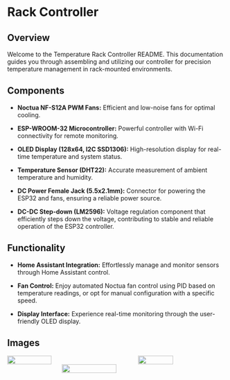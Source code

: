 # Rack Controller

## Overview

Welcome to the Temperature Rack Controller README. This documentation guides you through assembling
and utilizing our controller for precision temperature management in rack-mounted environments.

## Components

- **Noctua NF-S12A PWM Fans:** Efficient and low-noise fans for optimal cooling.

- **ESP-WROOM-32 Microcontroller:** Powerful controller with Wi-Fi connectivity for remote
  monitoring.

- **OLED Display (128x64, I2C SSD1306):** High-resolution display for real-time temperature and
  system status.

- **Temperature Sensor (DHT22):** Accurate measurement of ambient temperature and humidity.

- **DC Power Female Jack (5.5x2.1mm):** Connector for powering the ESP32 and fans, ensuring a reliable power source.

- **DC-DC Step-down (LM2596):** Voltage regulation component that efficiently steps down the voltage, contributing to stable and reliable operation of the ESP32 controller.

## Functionality

- **Home Assistant Integration:** Effortlessly manage and monitor sensors through Home Assistant
  control.

- **Fan Control:** Enjoy automated Noctua fan control using PID based on temperature readings, or
  opt for manual configuration with a specific speed.

- **Display Interface:** Experience real-time monitoring through the user-friendly OLED display.

## Images

<div style="display: flex; justify-content: space-between;">
  <img src="https://raw.githubusercontent.com/pando85/homelab/master/apps/esphome/config/rack-controller-box/rack-controller-front.jpg" width="45%" height="auto" />
  <img src="https://raw.githubusercontent.com/pando85/homelab/master/apps/esphome/config/rack-controller-box/rack-controller-back.jpg" width="40%" height="auto" />
</div>
<div style="display: flex; justify-content: center;">
  <img src="https://raw.githubusercontent.com/pando85/homelab/master/apps/esphome/config/rack-controller-box/rack-controller.jpg" width="50%" height="auto" />
</div>
